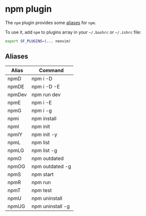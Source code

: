 # npm plugin

The `npm` plugin provides some [aliases](#aliases) for `npm`.

To use it, add `npm` to plugins array in your `~/.bashrc` or `~/.zshrc` file:

```sh
export SF_PLUGINS=(... neovim)
```

## Aliases

| Alias  | Command          |
| ------ | ---------------- |
| npmD   | npm i -D         |
| npmDE  | npm i -D -E      |
| npmDev | npm run dev      |
| npmE   | npm i -E         |
| npmG   | npm i -g         |
| npmi   | npm install      |
| npmI   | npm init         |
| npmIY  | npm init -y      |
| npmL   | npm list         |
| npmLG  | npm list -g      |
| npmO   | npm outdated     |
| npmOG  | npm outdated -g  |
| npmS   | npm start        |
| npmR   | npm run          |
| npmT   | npm test         |
| npmU   | npm uninstall    |
| npmUG  | npm uninstall -g |
